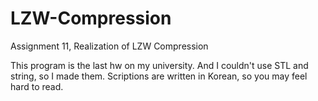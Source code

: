 # LZW-Compression
Assignment 11, Realization of LZW Compression

This program is the last hw on my university. And I couldn't use STL and string, so I made them.
Scriptions are written in Korean, so you may feel hard to read.
